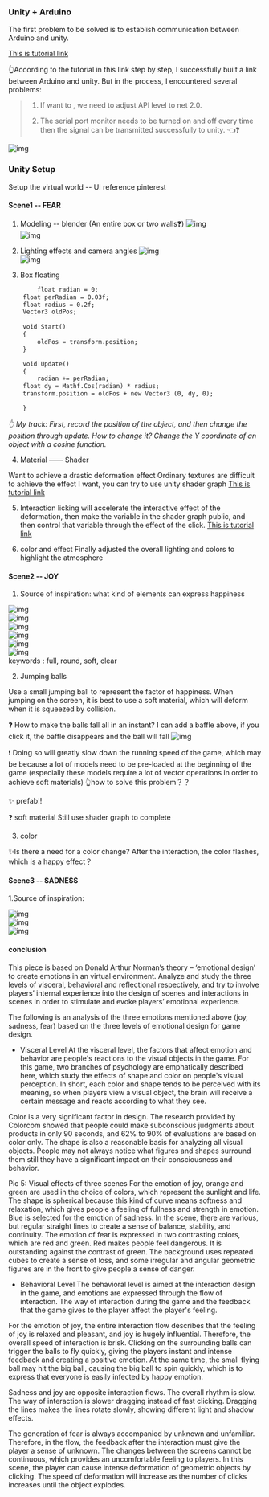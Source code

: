 ### Unity + Arduino
The first problem to be solved is to establish communication between Arduino and unity.

[This is tutorial link](https://www.youtube.com/watch?v=of_oLAvWfSI)

👆According to the tutorial in this link step by step, I successfully built a link between Arduino and unity. But in the process, I encountered several problems:

>  1. If want to <import System.IO.Ports>, we need to adjust API level to net 2.0.
>
>  2. The serial port monitor needs to be turned on and off every time then the signal can be transmitted successfully to unity. 👈❓

![img](https://github.com/lalisa777/xiaojielin/blob/master/Advanced%20Physical%20Computing/file/IMG_5524.gif)  

### Unity Setup
Setup the virtual world -- UI reference
pinterest

#### Scene1 -- FEAR

 1. Modeling -- blender (An entire box or two walls❓)
 ![img](https://github.com/lalisa777/xiaojielin/blob/master/Advanced%20Physical%20Computing/file/A12EF4B7-692C-42E4-9854-8741F5640240.png)  
 ![img](https://github.com/lalisa777/xiaojielin/blob/master/Advanced%20Physical%20Computing/file/79DD1AE4-42E3-4875-9D92-E1351A8CD792.png)  

 2. Lighting effects and camera angles
 ![img](https://github.com/lalisa777/xiaojielin/blob/master/Advanced%20Physical%20Computing/file/5C7581E9-DA4E-4278-8712-AE0DB01ACBA2.png)   
 ![img](https://github.com/lalisa777/xiaojielin/blob/master/Advanced%20Physical%20Computing/file/A32D99E4-3002-433D-A3B7-5DD61CBFB575.png)  

 3. Box floating

```html
        float radian = 0; 
	float perRadian = 0.03f; 
	float radius = 0.2f; 
	Vector3 oldPos; 
    
    void Start()
    {
        oldPos = transform.position;
    }

    void Update()
    {
        radian += perRadian; 
	float dy = Mathf.Cos(radian) * radius; 
	transform.position = oldPos + new Vector3 (0, dy, 0);

    }
```
*👆 My track: First, record the position of the object, and then change the position through update. How to change it? Change the Y coordinate of an object with a cosine function.*

 4. Material —— Shader
 
 Want to achieve a drastic deformation effect
 Ordinary textures are difficult to achieve the effect I want, you can try to use unity shader graph
 [This is tutorial link](https://www.youtube.com/watch?v=kr_tdKCT2Xs)
 
 5. Interaction
licking will accelerate the interactive effect of the deformation, then make the variable in the shader graph public, and then control that variable through the effect of the click.
 [This is tutorial link](https://www.youtube.com/watch?v=EANtTI6BCxk)
 
 
 6. color and effect
 Finally adjusted the overall lighting and colors to highlight the atmosphere

#### Scene2 -- JOY

1. Source of inspiration: what kind of elements can express happiness

 ![img](https://i.pinimg.com/564x/a1/72/f9/a172f9e1df0135e6529b77824a4881ef.jpg)  
 ![img](https://i.pinimg.com/564x/25/73/0a/25730a6b82d473fa9d8bc8bff9375c0d.jpg)  
 ![img](https://i.pinimg.com/564x/62/68/59/62685920e703739d8bb9fe3f8be47ba5.jpg)  
 ![img](https://i.pinimg.com/474x/25/47/e5/2547e581fe50abe052201dbf22810a91.jpg)  
 ![img](https://i.pinimg.com/474x/e4/7a/7a/e47a7a51b1df8cab7f837324a4bde0cd.jpg)  
 ![img](https://i.pinimg.com/474x/d3/c8/ba/d3c8ba67fbad30d527523a2d10a1bba6.jpg)  
  keywords : full, round, soft, clear
  
  2. Jumping balls
  
  Use a small jumping ball to represent the factor of happiness. When jumping on the screen, it is best to use a soft material, which will deform when it is squeezed by collision.
  
  ❓ How to make the balls fall all in an instant?
I can add a baffle above, if you click it, the baffle disappears and the ball will fall
![img](https://github.com/lalisa777/xiaojielin/blob/master/Advanced%20Physical%20Computing/file/1511606345243_.pic.jpg)  

❗️ Doing so will greatly slow down the running speed of the game, which may be because a lot of models need to be pre-loaded at the beginning of the game (especially these models require a lot of vector operations in order to achieve soft materials)
👆how to solve this problem？？

✨ prefab!!


❓ soft material
Still use shader graph to complete

3. color

✨Is there a need for a color change? After the interaction, the color flashes, which is a happy effect？



#### Scene3 -- SADNESS
1.Source of inspiration:

![img](https://i.pinimg.com/474x/32/0c/c3/320cc3e498a8728cc1059911c4509dff.jpg)  
 ![img](https://i.pinimg.com/474x/8b/c1/5d/8bc15d5fdda84b2388248a9620c1360d.jpg)  
 ![img](https://i.pinimg.com/474x/16/69/8e/16698e06235ac7d250d5e67d1b314403.jpg)  
 
 
 #### conclusion
 
 This piece is based on Donald Arthur Norman’s theory – ‘emotional design’ to create emotions in an virtual environment. Analyze and study the three levels of visceral, behavioral and reflectional respectively, and try to involve players’ internal experience into the design of scenes and interactions in scenes in order to stimulate and evoke players’ emotional experience. 

The following is an analysis of the three emotions mentioned above (joy, sadness, fear) based on the three levels of emotional design for game design.

-	Visceral Level
At the visceral level, the factors that affect emotion and behavior are people's reactions to the visual objects in the game. For this game, two branches of psychology are emphatically described here, which study the effects of shape and color on people's visual perception. In short, each color and shape tends to be perceived with its meaning, so when players view a visual object, the brain will receive a certain message and reacts according to what they see.

Color is a very significant factor in design. The research provided by Colorcom showed that people could make subconscious judgments about products in only 90 seconds, and 62% to 90% of evaluations are based on color only. The shape is also a reasonable basis for analyzing all visual objects. People may not always notice what figures and shapes surround them still they have a significant impact on their consciousness and behavior. 

Pic 5: Visual effects of three scenes
For the emotion of joy, orange and green are used in the choice of colors, which represent the sunlight and life. The shape is spherical because this kind of curve means softness and relaxation, which gives people a feeling of fullness and strength in emotion. Blue is selected for the emotion of sadness. In the scene, there are various, but regular straight lines to create a sense of balance, stability, and continuity. The emotion of fear is expressed in two contrasting colors, which are red and green. Red makes people feel dangerous. It is outstanding against the contrast of green. The background uses repeated cubes to create a sense of loss, and some irregular and angular geometric figures are in the front to give people a sense of danger.

-	Behavioral Level
The behavioral level is aimed at the interaction design in the game, and emotions are expressed through the flow of interaction. The way of interaction during the game and the feedback that the game gives to the player affect the player's feeling.

For the emotion of joy, the entire interaction flow describes that the feeling of joy is relaxed and pleasant, and joy is hugely influential. Therefore, the overall speed of interaction is brisk. Clicking on the surrounding balls can trigger the balls to fly quickly, giving the players instant and intense feedback and creating a positive emotion. At the same time, the small flying ball may hit the big ball, causing the big ball to spin quickly, which is to express that everyone is easily infected by happy emotion.

Sadness and joy are opposite interaction flows. The overall rhythm is slow. The way of interaction is slower dragging instead of fast clicking. Dragging the lines makes the lines rotate slowly, showing different light and shadow effects.

The generation of fear is always accompanied by unknown and unfamiliar. Therefore, in the flow, the feedback after the interaction must give the player a sense of unknown. The changes between the screens cannot be continuous, which provides an uncomfortable feeling to players. In this scene, the player can cause intense deformation of geometric objects by clicking. The speed of deformation will increase as the number of clicks increases until the object explodes.
